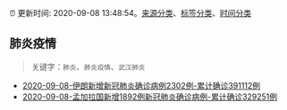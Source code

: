 :alarm_clock: 更新时间: 2020-09-08 13:48:54。[来源分类](../README.md)、[标签分类](../TAGS.md)、[时间分类](../TIMELINE.md)

## 肺炎疫情


> 关键字：`肺炎`、`肺炎疫情`、`武汉肺炎`



- [2020-09-08-伊朗新增新冠肺炎确诊病例2302例-累计确诊391112例](http://app.cctv.com/special/cportal/detail/arti/index.html?id=ArtiUP63XPbMLKobZ2S1i9Y2200908&isfromapp=1) 
- [2020-09-08-孟加拉国新增1892例新冠肺炎确诊病例-累计确诊329251例](http://app.cctv.com/special/cportal/detail/arti/index.html?id=ArtiF80xQZMIQtmuko9K6F8K200908&isfromapp=1) 